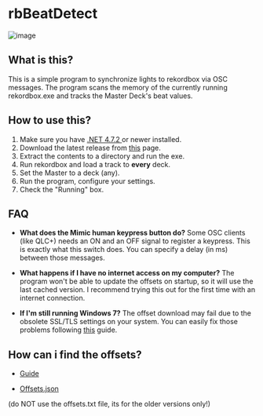 
# rbBeatDetect

![image](https://github.com/palmarci/rbBeatDetect/assets/20556689/9a423138-2347-4d83-8c1d-770344c1b812)

## What is this?
This is a simple program to synchronize lights to rekordbox via OSC messages. The program scans the memory of the currently running rekordbox.exe and tracks the Master Deck's beat values.

## How to use this?

1. Make sure you have [.NET 4.7.2 ](https://dotnet.microsoft.com/en-us/download/dotnetframework/net472 " .NET 4.7.2 ") or newer installed.
2. Download the latest release from [this](https://github.com/palmarci/rbBeatDetect/releases "this") page. 
3. Extract the contents to a directory and run the exe.
4. Run rekordbox and load a track to **every** deck.
5. Set the Master to a deck (any).
6. Run the program, configure your settings.
7. Check the "Running" box.

## FAQ
- **What does the Mimic human keypress button do?**
Some OSC clients (like QLC+) needs an ON and an OFF signal to register a keypress. This is exactly what this switch does. You can specify a delay (in ms) between those messages.

 - **What happens if I have no internet access on my computer?** 
The program won't be able to update the offsets on startup, so it will use the last cached version. I recommend trying this out for the first time with an internet connection. 
- **If I'm still running Windows 7?** 
The offset download may fail due to the obsolete SSL/TLS settings on your system. You can easily fix those problems following [this](https://stackoverflow.com/a/70674920/8921786) guide. 

## How can i find the offsets?
- [Guide](https://github.com/palmarci/rbBeatDetect/blob/main/RekordboxMemoryScanning.pdf)

- [Offsets.json](https://raw.githubusercontent.com/palmarci/rbBeatDetect/main/offsets.json)

(do NOT use the offsets.txt file, its for the older versions only!)
